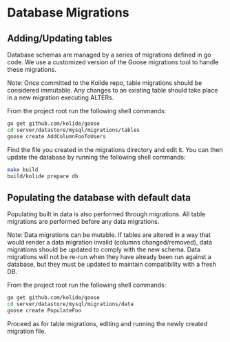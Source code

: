 Database Migrations
===================

## Adding/Updating tables

Database schemas are managed by a series of migrations defined in go code. We use a customized version of the Goose migrations tool to handle these migrations.

Note: Once committed to the Kolide repo, table migrations should be considered immutable. Any changes to an existing table should take place in a new migration executing ALTERs.

From the project root run the following shell commands:

``` bash
go get github.com/kolide/goose
cd server/datastore/mysql/migrations/tables
goose create AddColumnFooToUsers
```

Find the file you created in the migrations directory and edit it. You can then update the database by running the following shell commands:

``` bash
make build
build/kolide prepare db
```

## Populating the database with default data

Populating built in data is also performed through migrations. All table migrations are performed before any data migrations.

Note: Data migrations can be mutable. If tables are altered in a way that would render a data migration invalid (columns changed/removed), data migrations should be updated to comply with the new schema. Data migrations will not be re-run when they have already been run against a database, but they must be updated to maintain compatibility with a fresh DB.

From the project root run the following shell commands:

``` bash
go get github.com/kolide/goose
cd server/datastore/mysql/migrations/data
goose create PopulateFoo
```

Proceed as for table migrations, editing and running the newly created migration file.
